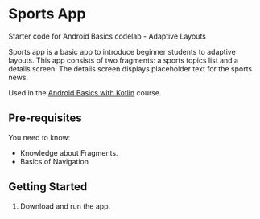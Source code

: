 Sports App
===================================

Starter code for Android Basics codelab - Adaptive Layouts

Sports app is a basic app to introduce beginner students to adaptive layouts. This app consists of
two fragments: a sports topics list and a details screen. The details screen displays placeholder
text for the sports news.


Used in the [Android Basics with Kotlin](https://developer.android.com/courses/android-basics-kotlin/course) course.


Pre-requisites
--------------

You need to know:
- Knowledge about Fragments.
- Basics of Navigation


Getting Started
---------------

1. Download and run the app.
